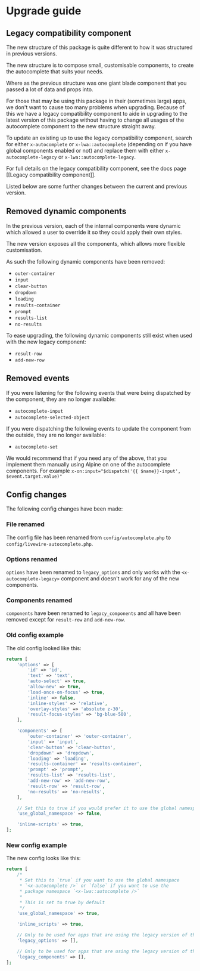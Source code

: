 # Upgrade guide

## Legacy compatibility component

The new structure of this package is quite different to how it was structured in previous versions.

The new structure is to compose small, customisable components, to create the autocomplete that suits your needs.

Where as the previous structure was one giant blade component that you passed a lot of data and props into.

For those that may be using this package in their (sometimes large) apps, we don't want to cause too many problems when upgrading. Because of this we have a legacy compatibility component to aide in upgrading to the latest version of this package without having to change all usages of the autocomplete component to the new structure straight away.

To update an existing up to use the legacy compatibility component, search for either `x-autocomplete` or `x-lwa::autocomplete` (depending on if you have global components enabled or not) and replace them with either `x-autocomplete-legacy` or `x-lwa::autocomplete-legacy`.

For full details on the legacy compatibility component, see the docs page [[Legacy compatibility component]].

Listed below are some further changes between the current and previous version.
## Removed dynamic components
In the previous version, each of the internal components were dynamic which allowed a user to override it so they could apply their own styles.

The new version exposes all the components, which allows more flexible customisation.

As such the following dynamic components have been removed:
- `outer-container`
- `input`
- `clear-button`
- `dropdown`
- `loading`
- `results-container`
- `prompt`
- `results-list`
- `no-results`

To ease upgrading, the following dynamic components still exist when used with the new legacy component:
- `result-row`
- `add-new-row`
## Removed events
If you were listening for the following events that were being dispatched by the component, they are no longer available:
- `autocomplete-input`
- `autocomplete-selected-object`

If you were dispatching the following events to update the component from the outside, they are no longer available:
- `autocomplete-set`

We would recommend that if you need any of the above, that you implement them manually using Alpine on one of the autocomplete components. For example `x-on:input="$dispatch('{{ $name}}-input', $event.target.value)"`

## Config changes
The following config changes have been made:
### File renamed
The config file has been renamed from `config/autocomplete.php` to `config/livewire-autocomplete.php`.
### Options renamed
`options` have been renamed to `legacy_options` and only works with the `<x-autocomplete-legacy>` component and doesn't work for any of the new components.
### Components renamed
`components` have been renamed to `legacy_components` and all have been removed except for `result-row` and `add-new-row`.
### Old config example
The old config looked like this:
```php
return [
    'options' => [
        'id' => 'id',
        'text' => 'text',
        'auto-select' => true,
        'allow-new' => true,
        'load-once-on-focus' => true,
        'inline' => false,
        'inline-styles' => 'relative',
        'overlay-styles' => 'absolute z-30',
        'result-focus-styles' => 'bg-blue-500',
    ],

    'components' => [
        'outer-container' => 'outer-container',
        'input' => 'input',
        'clear-button' => 'clear-button',
        'dropdown' => 'dropdown',
        'loading' => 'loading',
        'results-container' => 'results-container',
        'prompt' => 'prompt',
        'results-list' => 'results-list',
        'add-new-row' => 'add-new-row',
        'result-row' => 'result-row',
        'no-results' => 'no-results',
    ],

    // Set this to true if you would prefer it to use the global namespace <x-autocomplete />
    'use_global_namespace' => false,

    'inline-scripts' => true,
];
```
### New config example
The new config looks like this:
```php
return [
    /*
     * Set this to `true` if you want to use the global namespace
     * `<x-autocomplete />` or `false` if you want to use the
     * package namespace `<x-lwa::autocomplete />`
     *
     * This is set to true by default
     */
    'use_global_namespace' => true,

    'inline_scripts' => true,

    // Only to be used for apps that are using the legacy version of the package
    'legacy_options' => [],

    // Only to be used for apps that are using the legacy version of the package
    'legacy_components' => [],
];
```
